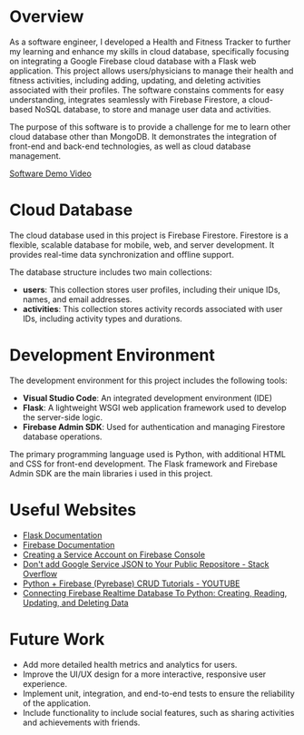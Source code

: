 # Overview

As a software engineer, I developed a Health and Fitness Tracker to further my learning and enhance my skills in cloud database, specifically focusing on integrating a Google Firebase cloud database with a Flask web application. This project allows users/physicians to manage their health and fitness activities, including adding, updating, and deleting activities associated with their profiles. The software constains comments for easy understanding, integrates seamlessly with Firebase Firestore, a cloud-based NoSQL database, to store and manage user data and activities.

The purpose of this software is to provide a challenge for me to learn other cloud database other than MongoDB. It demonstrates the integration of front-end and back-end technologies, as well as cloud database management.

[Software Demo Video](https://youtu.be/NPfK5rBv_os)

# Cloud Database

The cloud database used in this project is Firebase Firestore. Firestore is a flexible, scalable database for mobile, web, and server development. It provides real-time data synchronization and offline support.

The database structure includes two main collections:
- **users**: This collection stores user profiles, including their unique IDs, names, and email addresses.
- **activities**: This collection stores activity records associated with user IDs, including activity types and durations.

# Development Environment

The development environment for this project includes the following tools:
- **Visual Studio Code**: An integrated development environment (IDE)
- **Flask**: A lightweight WSGI web application framework used to develop the server-side logic.
- **Firebase Admin SDK**: Used for authentication and managing Firestore database operations.

The primary programming language used is Python, with additional HTML and CSS for front-end development. The Flask framework and Firebase Admin SDK are the main libraries i used in this project.

# Useful Websites

- [Flask Documentation](https://flask.palletsprojects.com/)
- [Firebase Documentation](https://firebase.google.com/docs)
- [Creating a Service Account on Firebase Console](https://cloud.google.com/docs/authentication/getting-started)
- [Don't add Google Service JSON to Your Public Repositore - Stack Overflow](https://stackoverflow.com/questions/37358340/should-i-add-the-google-services-json-from-firebase-to-my-repository?r=SearchResults&s=3%7C88.5889)
- [Python + Firebase (Pyrebase) CRUD Tutorials - YOUTUBE](https://www.youtube.com/watch?v=LaGYxQWYmmc&list=PLs3IFJPw3G9Jwaimh5yTKot1kV5zmzupt)
- [Connecting Firebase Realtime Database To Python: Creating, Reading, Updating, and Deleting Data](https://www.youtube.com/watch?v=DCaH4bQ4DxA&pp=ygUoaG93IHRvIHNldHVwIGdvb2dsZSBmaXJlYmFzZSB3aXRoIHB5dGhvbg%3D%3D)

# Future Work

- Add more detailed health metrics and analytics for users.
- Improve the UI/UX design for a more interactive, responsive user experience.
- Implement unit, integration, and end-to-end tests to ensure the reliability of the application.
- Include functionality to include social features, such as sharing activities and achievements with friends.
